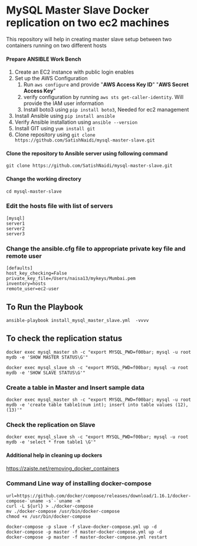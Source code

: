 # MySQL Master Slave Docker replication on two ec2 machines
This repository will help in creating master slave setup between two containers running on two different hosts

#### Prepare ANSIBLE Work Bench ####
1. Create an EC2 instance with public login enables
2. Set up the AWS Configuration
    1.  Run `aws configure` and provide "__AWS Access Key ID__" "__AWS Secret Access Key__"  
    2.  verify configuration by running `aws sts get-caller-identity`. Will provide the IAM user information
    3. Install boto3 using `pip install boto3`, Needed for ec2 management
3. Install Ansible using `pip install ansible`
4. Verify Ansible installation using `ansible --version`
5. Install GIT using `yum install git`
6. Clone repository using `git clone https://github.com/SatishNaidi/mysql-master-slave.git`
  

#### Clone the repository to Ansible server using following command ####
```
git clone https://github.com/SatishNaidi/mysql-master-slave.git
```
#### Change the working directory ####
```
cd mysql-master-slave
```
### Edit the hosts file with list of servers ###
```
[mysql]
server1
server2
server3
```

###  Change the ansible.cfg file to appropriate private key file and remote user ###

```
[defaults]
host_key_checking=False
private_key_file=/Users/naisa13/mykeys/Mumbai.pem
inventory=hosts
remote_user=ec2-user
```

## To Run the Playbook ##
```
ansible-playbook install_mysql_master_slave.yml  -vvvv
```
## To check the replication status ## 

```
docker exec mysql_master sh -c "export MYSQL_PWD=f00bar; mysql -u root mydb -e 'SHOW MASTER STATUS\G'"
```
```
docker exec mysql_slave sh -c "export MYSQL_PWD=f00bar; mysql -u root mydb -e 'SHOW SLAVE STATUS\G'"
```

### Create a table in Master and Insert sample data ###

```
docker exec mysql_master sh -c "export MYSQL_PWD=f00bar; mysql -u root mydb -e 'create table table1(num int); insert into table values (12), (13)'"
```

### Check the replication on Slave ###

```
docker exec mysql_slave sh -c "export MYSQL_PWD=f00bar; mysql -u root mydb -e 'select * from table1 \G'"
```

#### Additional help in cleaning up dockers ####
https://zaiste.net/removing_docker_containers

### Command Line way of installing docker-compose ###
```
url=https://github.com/docker/compose/releases/download/1.16.1/docker-compose-`uname -s`-`uname -m`  
curl -L ${url} > ./docker-compose  
mv ./docker-compose /usr/bin/docker-compose  
chmod +x /usr/bin/docker-compose  
```

```
docker-compose -p slave -f slave-docker-compose.yml up -d  
docker-compose -p master -f master-docker-compose.yml up -d  
docker-compose -p master -f master-docker-compose.yml restart  
```
